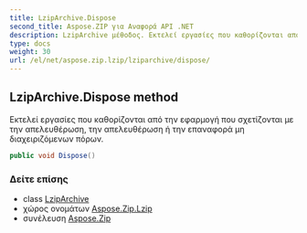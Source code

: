 ```yaml
---
title: LzipArchive.Dispose
second_title: Aspose.ZIP για Αναφορά API .NET
description: LzipArchive μέθοδος. Εκτελεί εργασίες που καθορίζονται από την εφαρμογή που σχετίζονται με την απελευθέρωση την απελευθέρωση ή την επαναφορά μη διαχειριζόμενων πόρων.
type: docs
weight: 30
url: /el/net/aspose.zip.lzip/lziparchive/dispose/
---
```

## LzipArchive.Dispose method

Εκτελεί εργασίες που καθορίζονται από την εφαρμογή που σχετίζονται με την απελευθέρωση, την απελευθέρωση ή την επαναφορά μη διαχειριζόμενων πόρων.

```csharp
public void Dispose()
```

### Δείτε επίσης

* class [LzipArchive](../)
* χώρος ονομάτων [Aspose.Zip.Lzip](../../lziparchive/)
* συνέλευση [Aspose.Zip](../../../)


